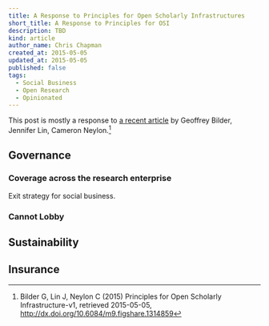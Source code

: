 ```yaml
---
title: A Response to Principles for Open Scholarly Infrastructures
short_title: A Response to Principles for OSI
description: TBD
kind: article
author_name: Chris Chapman
created_at: 2015-05-05
updated_at: 2015-05-05
published: false
tags:
  - Social Business
  - Open Research
  - Opinionated
---
```


This post is mostly a response to [a recent article][principles] by Geoffrey
Bilder, Jennifer Lin, Cameron Neylon.[^principles]

## Governance

### Coverage across the research enterprise

Exit strategy for social business.


### Cannot Lobby

## Sustainability

## Insurance

[principles]: http://cameronneylon.net/blog/principles-for-open-scholarly-infrastructures/
[right model]: http://cameronneylon.net/blog/whats-the-right-model-for-shared-scholarly-communications-infrastructure/

[^principles]: Bilder G, Lin J, Neylon C (2015) Principles for Open Scholarly Infrastructure-v1, retrieved 2015-05-05, http://dx.doi.org/10.6084/m9.figshare.1314859
